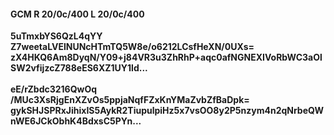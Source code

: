 #### GCM R 20/0c/400 L 20/0c/400
**5uTmxbYS6QzL4qYY**<br/>**Z7weetaLVElNUNcHTmTQ5W8e/o6212LCsfHeXN/0UXs=**<br/>**zX4HKQ6Am8DyqN/Y09+j84VR3u3ZhRhP+aqc0afNGNEXIVoRbWC3aOlSW2vfijzcZ788eES6XZ1UY1ld...**<br/><br/>
**eE/rZbdc3216QwOq**<br/>**/MUc3XsRjgEnXZvOs5ppjaNqfFZxKnYMaZvbZfBaDpk=**<br/>**gykSHJSPRxJihixIS5AykR2TiupulpiHz5x7vsOO8y2P5nzym4n2qNrbeQWnWE6JCkObhK4BdxsC5PYn...**